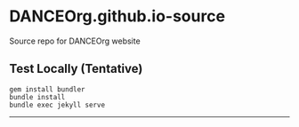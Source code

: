 # DANCEOrg.github.io-source
Source repo for DANCEOrg website

## Test Locally (Tentative)
```
gem install bundler
bundle install
bundle exec jekyll serve
``` 
---